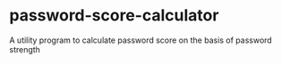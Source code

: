 # password-score-calculator
A utility program to calculate password score on the basis of password strength 
